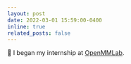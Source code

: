 ```yaml
---
layout: post
date: 2022-03-01 15:59:00-0400
inline: true
related_posts: false
---
```


:tada: I began my internship at [OpenMMLab](https://github.com/open-mmlab).
